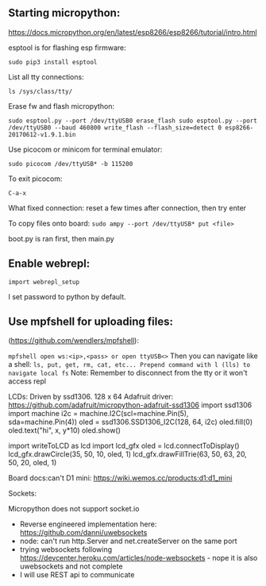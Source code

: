 ## Starting micropython:
https://docs.micropython.org/en/latest/esp8266/esp8266/tutorial/intro.html

esptool is for flashing esp firmware:

`sudo pip3 install esptool`

List all tty connections:

`ls /sys/class/tty/`

Erase fw and flash micropython:

`sudo esptool.py --port /dev/ttyUSB0 erase_flash
sudo esptool.py --port /dev/ttyUSB0 --baud 460800 write_flash --flash_size=detect 0 esp8266-20170612-v1.9.1.bin`

Use picocom or minicom for terminal emulator:

`sudo picocom /dev/ttyUSB* -b 115200`

To exit picocom:

`C-a-x`

What fixed connection:
reset a few times after connection, then try enter

To copy files onto board:
`sudo ampy --port /dev/ttyUSB* put <file>`


boot.py is ran first, then main.py

## Enable webrepl:

`import webrepl_setup`

I set password to python by default.

## Use mpfshell for uploading files:
(https://github.com/wendlers/mpfshell):

`
mpfshell
open ws:<ip>,<pass> or open ttyUSB<>
`
Then you can navigate like a shell:
`
ls, put, get, rm, cat, etc...
Prepend command with l (lls) to navigate local fs
`
Note: Remember to disconnect from the tty or it won't access repl


LCDs:
Driven by ssd1306. 128 x 64
Adafruit driver: https://github.com/adafruit/micropython-adafruit-ssd1306
import ssd1306
import machine
i2c = machine.I2C(scl=machine.Pin(5), sda=machine.Pin(4))
oled = ssd1306.SSD1306_I2C(128, 64, i2c)
oled.fill(0)
oled.text("hi", x, y*10)
oled.show()


import writeToLCD as lcd
import lcd_gfx
oled = lcd.connectToDisplay()
lcd_gfx.drawCircle(35, 50, 10, oled, 1)
lcd_gfx.drawFillTrie(63, 50, 63, 20, 50, 20, oled, 1)


Board docs:can't
D1 mini: https://wiki.wemos.cc/products:d1:d1_mini




Sockets:

Micropython does not support socket.io
* Reverse engineered implementation here: https://github.com/danni/uwebsockets
* node: can't run http.Server and net.createServer on the same port
* trying websockets following https://devcenter.heroku.com/articles/node-websockets - nope it is also uwebsockets and not complete
* I will use REST api to communicate
